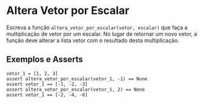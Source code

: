 # Altera Vetor por Escalar

Escreva a função `altera_vetor_por_escalar(vetor, escalar)` que faça a multiplicação de vetor por um escalar. No lugar 
de retornar um novo vetor, a função deve alterar a lista vetor com o resultado desta multiplicação.

## Exemplos e Asserts

```
vetor_1 = [1, 2, 3]
assert altera_vetor_por_escalar(vetor_1, -1) == None
assert vetor_1 == [-1, -2, -3]
assert altera_vetor_por_escalar(vetor_1, 2) == None
assert vetor_1 == [-2, -4, -6]
```